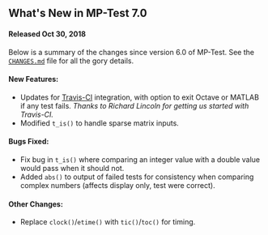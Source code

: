 What's New in MP-Test 7.0
-------------------------

#### Released Oct 30, 2018

Below is a summary of the changes since version 6.0 of MP-Test. See the
[`CHANGES.md`][1] file for all the gory details.

#### New Features:
  - Updates for [Travis-CI][2] integration, with option to exit Octave
    or MATLAB if any test fails.
    *Thanks to Richard Lincoln for getting us started with Travis-CI.*
  - Modified `t_is()` to handle sparse matrix inputs.

#### Bugs Fixed:
  - Fix bug in `t_is()` where comparing an integer value with a double
    value would pass when it should not.
  - Added `abs()` to output of failed tests for consistency when
    comparing complex numbers (affects display only, test were correct).

#### Other Changes:
  - Replace `clock()`/`etime()` with `tic()`/`toc()` for timing.


[1]: https://github.com/MATPOWER/mptest/blob/master/CHANGES.md
[2]: https://travis-ci.org
